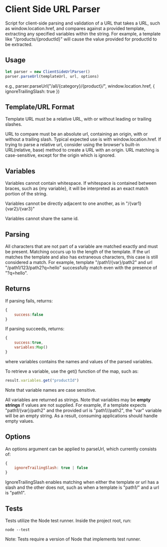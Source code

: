 # Client Side URL Parser

Script for client-side parsing and validation of a URL that takes a URL, such as window.location.href, and compares against a provided template, extracting any specified variables within the string. For example, a template like "/products/{productId}" will cause the value provided for productId to be extracted.

## Usage

```javascript
let parser = new ClientSideUrlParser()
parser.parseUrl(templateUrl, url, options)
```

e.g., parser.parseUrl("/all/{category}/{product}/", window.location.href, { ignoreTrailingSlash: true })

## Template/URL Format

Template URL must be a relative URL, with or without leading or trailing slashes.

URL to compare must be an absolute url, containing an origin, with or without a trailing slash. Typical expected use is with window.location.href. If trying to parse a relative url, consider using the browser's built-in URL(relative, base) method to create a URL with an origin. URL matching is case-sensitive, except for the origin which is ignored.

## Variables

Variables cannot contain whitespace. If whitespace is contained between braces, such as {my variable}, it will be interpreted as an exact match portion of the string.

Variables cannot be directly adjacent to one another, as in "/{var1}{var2}/{var3}"

Variables cannot share the same id.

## Parsing

All characters that are not part of a variable are matched exactly and must be present. Matching occurs up to the length of the template. If the url matches the template and also has extraneous characters, this case is still considered a match. For example, template "/path1/{var}/path2" and url "/path1/123/path2?q=hello" successfully match even with the presence of "?q=hello".

## Returns

If parsing fails, returns:

```javascript
{
    success:false
}
```

If parsing succeeds, returns:

```javascript
{
    success:true,
    variables:Map()
}
```
where variables contains the names and values of the parsed variables.

To retrieve a variable, use the get() function of the map, such as:

```javascript
result.variables.get("productId")
```

Note that variable names are case sensitive.

All variables are returned as strings. Note that variables may be **empty strings** if values are not supplied. For example, if a template expects "path1/{var}/path2" and the provided url is "path1//path2", the "var" variable will be an empty string. As a result, consuming applications should handle empty values.

## Options

An options argument can be applied to parseUrl, which currently consists of:

```javascript
{
    ignoreTrailingSlash: true | false
}
```

IgnoreTrailingSlash enables matching when either the template or url has a slash and the other does not, such as when a template is "path1/" and a url is "path1".

## Tests

Tests utilize the Node test runner. Inside the project root, run:

```
node --test
````

Note: Tests require a version of Node that implements test runner.
